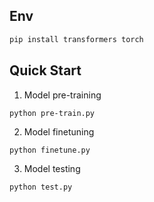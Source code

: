## Env
```bash
pip install transformers torch
```

## Quick Start
1. Model pre-training
```
python pre-train.py
```
2. Model finetuning

```
python finetune.py
```

3. Model testing

```
python test.py
```
